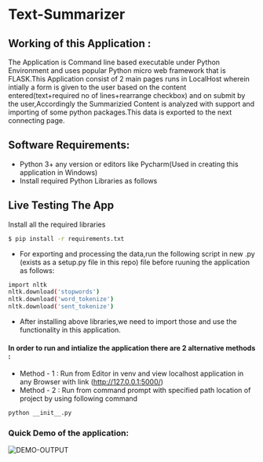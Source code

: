 # Text-Summarizer

## Working of this Application :
The Application is Command line based executable under Python Environment and
uses popular Python micro web framework that is FLASK.This Application consist of 2 main pages runs in LocalHost wherein intially a form is given to the user based on the content entered(text+required no of lines+rearrange checkbox) and on submit by the user,Accordingly the Summarizied Content is analyzed with support and importing of some python packages.This data is exported to the next connecting page.


## Software Requirements:
* Python 3+ any version or editors like Pycharm(Used in creating this application in Windows) 
* Install required Python Libraries as follows
## Live Testing The App
Install all the required libraries
```sh
$ pip install -r requirements.txt
```

* For exporting and processing the data,run the following script in new .py (exists as a setup.py file in this repo) file before ruuning the application as follows:
```sh
import nltk
nltk.download('stopwords')
nltk.download('word_tokenize')
nltk.download('sent_tokenize')
```
*  After installing above libraries,we need to import those and use the functionality in this application.

#### In order to run and intialize the application there are 2 alternative methods :

* Method - 1 : Run from Editor in venv and view localhost application in any Browser with link (http://127.0.0.1:5000/)
* Method - 2 : Run from command prompt with specified path location of project by using following command
```sh
python __init__.py
```
### Quick Demo of the application:

![DEMO-OUTPUT](Demo.gif)
